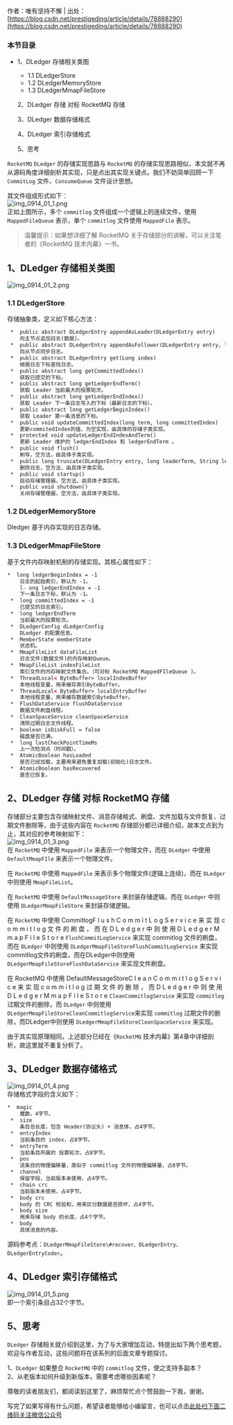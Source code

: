 作者：唯有坚持不懈 | 出处：[https://blog.csdn.net/prestigeding/article/details/78888290](https://blog.csdn.net/prestigeding/article/details/78888290)

### 本节目录 ###

 *  1、DLedger 存储相关类图
    
     *  1.1 DLedgerStore
     *  1.2 DLedgerMemoryStore
     *  1.3 DLedgerMmapFileStore
    
    2、DLedger 存储 对标 RocketMQ 存储
    
    3、DLedger 数据存储格式
    
    4、DLedger 索引存储格式
    
    5、思考

  
`RocketMQ` `DLedger` 的存储实现思路与 `RocketMQ` 的存储实现思路相似，本文就不再从源码角度详细剖析其实现，只是点出其实现关键点。我们不妨简单回顾一下 `CommitLog` 文件、`ConsumeQueue` 文件设计思想。

其文件组成形式如下：  
![img\_0914\_01\_1.png][img_0914_01_1.png]  
正如上图所示，多个 `commitlog` 文件组成一个逻辑上的连续文件，使用 `MappedFileQueue` 表示，单个 `commitlog` 文件使用 `MappedFile` 表示。

> 温馨提示：如果想详细了解 RocketMQ 关于存储部分的讲解，可以关注笔者的《RocketMQ 技术内幕》一书。

## 1、DLedger 存储相关类图 ##

![img\_0914\_01\_2.png][img_0914_01_2.png]

### 1.1 DLedgerStore ###

存储抽象类，定义如下核心方法：

```html
 *  public abstract DLedgerEntry appendAsLeader(DLedgerEntry entry)  
    向主节点追加日志(数据)。
 *  public abstract DLedgerEntry appendAsFollower(DLedgerEntry entry, long leaderTerm, String leaderId)  
    向从节点同步日志。
 *  public abstract DLedgerEntry get(Long index)  
    根据日志下标查找日志。
 *  public abstract long getCommittedIndex()  
    获取已提交的下标。
 *  public abstract long getLedgerEndTerm()  
    获取 Leader 当前最大的投票轮次。
 *  public abstract long getLedgerEndIndex()  
    获取 Leader 下一条日志写入的下标（最新日志的下标）。
 *  public abstract long getLedgerBeginIndex()  
    获取 Leader 第一条消息的下标。
 *  public void updateCommittedIndex(long term, long committedIndex)  
    更新commitedIndex的值，为空实现，由具体的存储子类实现。
 *  protected void updateLedgerEndIndexAndTerm()  
    更新 Leader 维护的 ledgerEndIndex 和 ledgerEndTerm 。
 *  public void flush()  
    刷写，空方法，由具体子类实现。
 *  public long truncate(DLedgerEntry entry, long leaderTerm, String leaderId)  
    删除日志，空方法，由具体子类实现。
 *  public void startup()  
    启动存储管理器，空方法，由具体子类实现。
 *  public void shutdown()  
    关闭存储管理器，空方法，由具体子类实现。
```

### 1.2 DLedgerMemoryStore ###

Dledger 基于内存实现的日志存储。

### 1.3 DLedgerMmapFileStore ###

基于文件内存映射机制的存储实现。其核心属性如下：

```html
*  long ledgerBeginIndex = -1  
    日志的起始索引，默认为 -1。  
    l- ong ledgerEndIndex = -1  
    下一条日志下标，默认为 -1。
 *  long committedIndex = -1  
    已提交的日志索引。
 *  long ledgerEndTerm  
    当前最大的投票轮次。
 *  DLedgerConfig dLedgerConfig  
    DLedger 的配置信息。
 *  MemberState memberState  
    状态机。
 *  MmapFileList dataFileList  
    日志文件(数据文件)的内存映射Queue。
 *  MmapFileList indexFileList  
    索引文件的内存映射文件集合。（可对标 RocketMQ MappedFIleQueue )。
 *  ThreadLocal< ByteBuffer> localIndexBuffer  
    本地线程变量，用来缓存索引ByteBuffer。
 *  ThreadLocal< ByteBuffer> localEntryBuffer  
    本地线程变量，用来缓存数据索引ByteBuffer。
 *  FlushDataService flushDataService  
    数据文件刷盘线程。
 *  CleanSpaceService cleanSpaceService  
    清除过期日志文件线程。
 *  boolean isDiskFull = false  
    磁盘是否已满。
 *  long lastCheckPointTimeMs  
    上一次检测点（时间戳）。
 *  AtomicBoolean hasLoaded  
    是否已经加载，主要用来避免重复加载(初始化)日志文件。
 *  AtomicBoolean hasRecovered  
    是否已恢复。
```

## 2、DLedger 存储 对标 RocketMQ 存储 ##

存储部分主要包含存储映射文件、消息存储格式、刷盘、文件加载与文件恢复、过期文件删除等，由于这些内容在 `RocketMQ` 存储部分都已详细介绍，故本文点到为止，其对应的参考映射如下：  
![img\_0914\_01\_3.png][img_0914_01_3.png]  
在 `RocketMQ` 中使用 `MappedFile` 来表示一个物理文件，而在 `DLedger` 中使用 `DefaultMmapFIle` 来表示一个物理文件。

在 `RocketMQ` 中使用 `MappedFile` 来表示多个物理文件(逻辑上连续)，而在 `DLedger` 中则使用 `MmapFileList`。

在 `RocketMQ` 中使用 `DefaultMessageStore` 来封装存储逻辑，而在 `DLedger` 中则使用 `DLedgerMmapFileStore` 来封装存储逻辑。

在 `RocketMQ` 中使用 CommitlogF l u s h C o m m i t L o g S e r v i c e 来 实 现 c o m m i t l o g 文 件 的 刷 盘 ， 而 在 D L e d g e r 中 则 使 用 D L e d g e r M m a p F i l e S t o r e `FlushCommitLogService` 来实现 commitlog 文件的刷盘，而在 `DLedger` 中则使用 `DLedgerMmapFileStoreFlushCommitLogService` 来实现commitlog文件的刷盘，而在DLedger中则使用 `DLedgerMmapFileStoreFlushDataService` 来实现文件刷盘。

在 RocketMQ 中使用 DefaultMessageStoreC l e a n C o m m i t l o g S e r v i c e 来 实 现 c o m m i t l o g 过 期 文 件 的 删 除 ， 而 D L e d g e r 中 则 使 用 D L e d g e r M m a p F i l e S t o r e `CleanCommitlogService` 来实现 `commitlog` 过期文件的删除，而 `DLedger` 中则使用 `DLedgerMmapFileStoreCleanCommitlogService`来实现 `commitlog` 过期文件的删除，而DLedger中则使用 `DLedgerMmapFileStoreCleanSpaceService` 来实现。

由于其实现原理相同，上述部分已经在《`RocketMQ` 技术内幕》第4章中详细剖析，故这里就不重复分析了。

## 3、DLedger 数据存储格式 ##

![img\_0914\_01\_4.png][img_0914_01_4.png]  
存储格式字段的含义如下：

```html
*  magic  
    魔数，4字节。
 *  size  
    条目总长度，包含 Header(协议头) + 消息体，占4字节。
 *  entryIndex  
    当前条目的 index，占8字节。
 *  entryTerm  
    当前条目所属的 投票轮次，占8字节。
 *  pos  
    该条目的物理偏移量，类似于 commitlog 文件的物理偏移量，占8字节。
 *  channel  
    保留字段，当前版本未使用，占4字节。
 *  chain crc  
    当前版本未使用，占4字节。
 *  body crc  
    body 的 CRC 校验和，用来区分数据是否损坏，占4字节。
 *  body size  
    用来存储 body 的长度，占4个字节。
 *  body  
    具体消息的内容。
```

源码参考点：`DLedgerMmapFileStore\#recover、DLedgerEntry、DLedgerEntryCoder`。

## 4、DLedger 索引存储格式 ##

![img\_0914\_01\_5.png][img_0914_01_5.png]  
即一个索引条目占32个字节。

## 5、思考 ##

`DLedger` 存储相关就介绍到这里，为了与大家增加互动，特提出如下两个思考题，欢迎与作者互动，这些问题将在该系列的后面文章专题探讨。

1、`DLedger` 如果整合 `RocketMQ` 中的 `commitlog` 文件，使之支持多副本？  
2、从老版本如何升级到新版本，需要考虑哪些因素呢？

尊敬的读者朋友们，都阅读到这里了，麻烦帮忙点个赞鼓励一下我，谢谢。


[img_0914_01_1.png]: https://gitee.com/duchaochen/gongzhonghao/raw/master/个人博客文章/001-images/souyunku-web/2019/09/0914/01/35/img_0914_01_1.png
[img_0914_01_2.png]: https://gitee.com/duchaochen/gongzhonghao/raw/master/个人博客文章/001-images/souyunku-web/2019/09/0914/01/35/img_0914_01_2.png
[img_0914_01_3.png]: https://gitee.com/duchaochen/gongzhonghao/raw/master/个人博客文章/001-images/souyunku-web/2019/09/0914/01/35/img_0914_01_3.png
[img_0914_01_4.png]: https://gitee.com/duchaochen/gongzhonghao/raw/master/个人博客文章/001-images/souyunku-web/2019/09/0914/01/35/img_0914_01_4.png
[img_0914_01_5.png]: https://gitee.com/duchaochen/gongzhonghao/raw/master/个人博客文章/001-images/souyunku-web/2019/09/0914/01/35/img_0914_01_5.png


写完了如果写得有什么问题，希望读者能够给小编留言，也可以点击[此处扫下面二维码关注微信公众号](https://www.ycbbs.vip/?p=28 "此处扫下面二维码关注微信公众号")